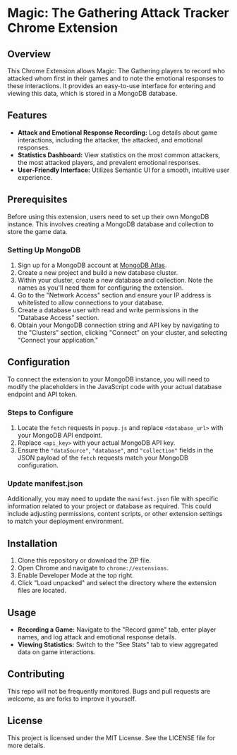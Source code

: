 # Magic: The Gathering Attack Tracker Chrome Extension

## Overview
This Chrome Extension allows Magic: The Gathering players to record who attacked whom first in their games and to note the emotional responses to these interactions. It provides an easy-to-use interface for entering and viewing this data, which is stored in a MongoDB database.

## Features
- **Attack and Emotional Response Recording:** Log details about game interactions, including the attacker, the attacked, and emotional responses.
- **Statistics Dashboard:** View statistics on the most common attackers, the most attacked players, and prevalent emotional responses.
- **User-Friendly Interface:** Utilizes Semantic UI for a smooth, intuitive user experience.

## Prerequisites
Before using this extension, users need to set up their own MongoDB instance. This involves creating a MongoDB database and collection to store the game data.

### Setting Up MongoDB
1. Sign up for a MongoDB account at [MongoDB Atlas](https://www.mongodb.com/cloud/atlas).
2. Create a new project and build a new database cluster.
3. Within your cluster, create a new database and collection. Note the names as you'll need them for configuring the extension.
4. Go to the "Network Access" section and ensure your IP address is whitelisted to allow connections to your database.
5. Create a database user with read and write permissions in the "Database Access" section.
6. Obtain your MongoDB connection string and API key by navigating to the "Clusters" section, clicking "Connect" on your cluster, and selecting "Connect your application."

## Configuration
To connect the extension to your MongoDB instance, you will need to modify the placeholders in the JavaScript code with your actual database endpoint and API token.

### Steps to Configure
1. Locate the `fetch` requests in `popup.js` and replace `<database_url>` with your MongoDB API endpoint.
2. Replace `<api_key>` with your actual MongoDB API key.
3. Ensure the `"dataSource"`, `"database"`, and `"collection"` fields in the JSON payload of the `fetch` requests match your MongoDB configuration.

### Update manifest.json
Additionally, you may need to update the `manifest.json` file with specific information related to your project or database as required. This could include adjusting permissions, content scripts, or other extension settings to match your deployment environment.

## Installation
1. Clone this repository or download the ZIP file.
2. Open Chrome and navigate to `chrome://extensions`.
3. Enable Developer Mode at the top right.
4. Click "Load unpacked" and select the directory where the extension files are located.

## Usage
- **Recording a Game:** Navigate to the "Record game" tab, enter player names, and log attack and emotional response details.
- **Viewing Statistics:** Switch to the "See Stats" tab to view aggregated data on game interactions.

## Contributing
This repo will not be frequently monitored. Bugs and pull requests are welcome, as are forks to improve it yourself.

## License
This project is licensed under the MIT License. See the LICENSE file for more details.
